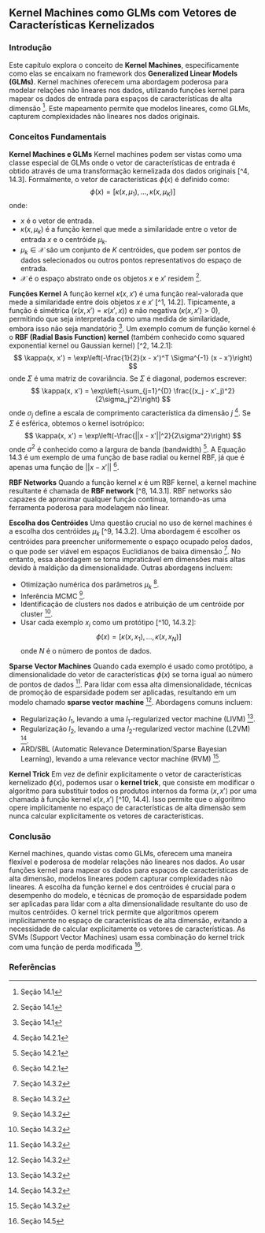 ## Kernel Machines como GLMs com Vetores de Características Kernelizados

### Introdução
Este capítulo explora o conceito de **Kernel Machines**, especificamente como elas se encaixam no framework dos **Generalized Linear Models (GLMs)**. Kernel machines oferecem uma abordagem poderosa para modelar relações não lineares nos dados, utilizando funções kernel para mapear os dados de entrada para espaços de características de alta dimensão [^1]. Este mapeamento permite que modelos lineares, como GLMs, capturem complexidades não lineares nos dados originais.

### Conceitos Fundamentais

**Kernel Machines e GLMs**
Kernel machines podem ser vistas como uma classe especial de GLMs onde o vetor de características de entrada é obtido através de uma transformação kernelizada dos dados originais [^4, 14.3]. Formalmente, o vetor de características $\phi(x)$ é definido como:
$$ \phi(x) = [\kappa(x, \mu_1), ..., \kappa(x, \mu_K)] $$
onde:
*   $x$ é o vetor de entrada.
*   $\kappa(x, \mu_k)$ é a função kernel que mede a similaridade entre o vetor de entrada $x$ e o centróide $\mu_k$.
*   $\mu_k \in \mathcal{X}$ são um conjunto de $K$ centróides, que podem ser pontos de dados selecionados ou outros pontos representativos do espaço de entrada.
*   $\mathcal{X}$ é o espaço abstrato onde os objetos $x$ e $x'$ residem [^1].

**Funções Kernel**
A função kernel $\kappa(x, x')$ é uma função real-valorada que mede a similaridade entre dois objetos $x$ e $x'$ [^1, 14.2]. Tipicamente, a função é simétrica ($\kappa(x, x') = \kappa(x', x)$) e não negativa ($\kappa(x, x') > 0$), permitindo que seja interpretada como uma medida de similaridade, embora isso não seja mandatório [^1]. Um exemplo comum de função kernel é o **RBF (Radial Basis Function) kernel** (também conhecido como squared exponential kernel ou Gaussian kernel) [^2, 14.2.1]:
$$ \kappa(x, x') = \exp\left(-\frac{1}{2}(x - x')^T \Sigma^{-1} (x - x')\right) $$
onde $\Sigma$ é uma matriz de covariância. Se $\Sigma$ é diagonal, podemos escrever:
$$ \kappa(x, x') = \exp\left(-\sum_{j=1}^{D} \frac{(x_j - x'_j)^2}{2\sigma_j^2}\right) $$
onde $\sigma_j$ define a escala de comprimento característica da dimensão $j$ [^2]. Se $\Sigma$ é esférica, obtemos o kernel isotrópico:
$$ \kappa(x, x') = \exp\left(-\frac{||x - x'||^2}{2\sigma^2}\right) $$
onde $\sigma^2$ é conhecido como a largura de banda (bandwidth) [^2]. A Equação 14.3 é um exemplo de uma função de base radial ou kernel RBF, já que é apenas uma função de $||x - x'||$ [^2].

**RBF Networks**
Quando a função kernel $\kappa$ é um RBF kernel, a kernel machine resultante é chamada de **RBF network** [^8, 14.3.1]. RBF networks são capazes de aproximar qualquer função contínua, tornando-as uma ferramenta poderosa para modelagem não linear.

**Escolha dos Centróides**
Uma questão crucial no uso de kernel machines é a escolha dos centróides $\mu_k$ [^9, 14.3.2]. Uma abordagem é escolher os centróides para preencher uniformemente o espaço ocupado pelos dados, o que pode ser viável em espaços Euclidianos de baixa dimensão [^9]. No entanto, essa abordagem se torna impraticável em dimensões mais altas devido à maldição da dimensionalidade. Outras abordagens incluem:
*   Otimização numérica dos parâmetros $\mu_k$ [^9].
*   Inferência MCMC [^9].
*   Identificação de clusters nos dados e atribuição de um centróide por cluster [^9].
*   Usar cada exemplo $x_i$ como um protótipo [^10, 14.3.2]:
    $$     \phi(x) = [\kappa(x, x_1), ..., \kappa(x, x_N)]     $$
    onde $N$ é o número de pontos de dados.

**Sparse Vector Machines**
Quando cada exemplo é usado como protótipo, a dimensionalidade do vetor de características $\phi(x)$ se torna igual ao número de pontos de dados [^10]. Para lidar com essa alta dimensionalidade, técnicas de promoção de esparsidade podem ser aplicadas, resultando em um modelo chamado **sparse vector machine** [^10]. Abordagens comuns incluem:
*   Regularização $l_1$, levando a uma $l_1$-regularized vector machine (LIVM) [^10].
*   Regularização $l_2$, levando a uma $l_2$-regularized vector machine (L2VM) [^10].
*   ARD/SBL (Automatic Relevance Determination/Sparse Bayesian Learning), levando a uma relevance vector machine (RVM) [^10].

**Kernel Trick**
Em vez de definir explicitamente o vetor de características kernelizado $\phi(x)$, podemos usar o **kernel trick**, que consiste em modificar o algoritmo para substituir todos os produtos internos da forma $\langle x, x' \rangle$ por uma chamada à função kernel $\kappa(x, x')$ [^10, 14.4]. Isso permite que o algoritmo opere implicitamente no espaço de características de alta dimensão sem nunca calcular explicitamente os vetores de características.

### Conclusão
Kernel machines, quando vistas como GLMs, oferecem uma maneira flexível e poderosa de modelar relações não lineares nos dados. Ao usar funções kernel para mapear os dados para espaços de características de alta dimensão, modelos lineares podem capturar complexidades não lineares. A escolha da função kernel e dos centróides é crucial para o desempenho do modelo, e técnicas de promoção de esparsidade podem ser aplicadas para lidar com a alta dimensionalidade resultante do uso de muitos centróides. O kernel trick permite que algoritmos operem implicitamente no espaço de características de alta dimensão, evitando a necessidade de calcular explicitamente os vetores de características. As SVMs (Support Vector Machines) usam essa combinação do kernel trick com uma função de perda modificada [^18].

### Referências
[^1]: Seção 14.1
[^2]: Seção 14.2.1
[^3]: Seção 14.2
[^4]: Seção 14.3
[^5]: Seção 14.3.1
[^6]: Seção 14.2.1
[^7]: Seção 14.2.1
[^8]: Seção 14.3.1
[^9]: Seção 14.3.2
[^10]: Seção 14.3.2
[^11]: Seção 14.4
[^12]: Seção 14.4
[^13]: Seção 14.4
[^14]: Seção 14.3
[^15]: Seção 14.3.1
[^16]: Seção 14.2.1
[^17]: Seção 14.3.1
[^18]: Seção 14.5

<!-- END -->